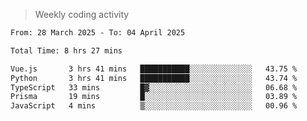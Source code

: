 > Weekly coding activity
<!--START_SECTION:waka-->

```txt
From: 28 March 2025 - To: 04 April 2025

Total Time: 8 hrs 27 mins

Vue.js       3 hrs 41 mins   ███████████░░░░░░░░░░░░░░   43.75 %
Python       3 hrs 41 mins   ███████████░░░░░░░░░░░░░░   43.74 %
TypeScript   33 mins         █▓░░░░░░░░░░░░░░░░░░░░░░░   06.68 %
Prisma       19 mins         █░░░░░░░░░░░░░░░░░░░░░░░░   03.89 %
JavaScript   4 mins          ▒░░░░░░░░░░░░░░░░░░░░░░░░   00.96 %
```

<!--END_SECTION:waka-->
